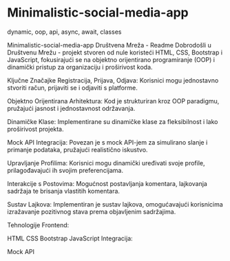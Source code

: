 # Minimalistic-social-media-app
dynamic, oop, api, async, await, classes

Minimalistic-social-media-app
Društvena Mreža - Readme Dobrodošli u Društvenu Mrežu - projekt stvoren od nule koristeći HTML, CSS, Bootstrap i JavaScript, fokusirajući se na objektno orijentirano programiranje (OOP) i dinamički pristup za organizaciju i proširivost koda.

Ključne Značajke Registracija, Prijava, Odjava: Korisnici mogu jednostavno stvoriti račun, prijaviti se i odjaviti s platforme.

Objektno Orijentirana Arhitektura: Kod je strukturiran kroz OOP paradigmu, pružajući jasnost i jednostavnost održavanja.

Dinamičke Klase: Implementirane su dinamičke klase za fleksibilnost i lako proširivost projekta.

Mock API Integracija: Povezan je s mock API-jem za simulirano slanje i primanje podataka, pružajući realistično iskustvo.

Upravljanje Profilima: Korisnici mogu dinamički uređivati svoje profile, prilagođavajući ih svojim preferencijama.

Interakcije s Postovima: Mogućnost postavljanja komentara, lajkovanja sadržaja te brisanja vlastitih komentara.

Sustav Lajkova: Implementiran je sustav lajkova, omogućavajući korisnicima izražavanje pozitivnog stava prema objavljenim sadržajima.

Tehnologije Frontend:

HTML CSS Bootstrap JavaScript Integracija:

Mock API
